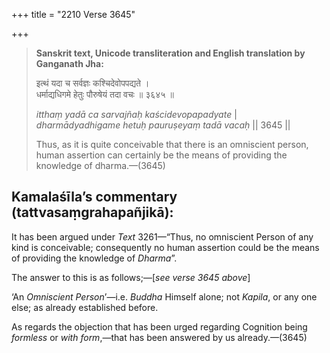 +++
title = "2210 Verse 3645"

+++
> **Sanskrit text, Unicode transliteration and English translation by Ganganath Jha:** 
>
> इत्थं यदा च सर्वज्ञः कश्चिदेवोपपद्यते ।  
> धर्माद्यधिगमे हेतुः पौरुषेयं तदा वचः ॥ ३६४५ ॥ 
>
> *itthaṃ yadā ca sarvajñaḥ kaścidevopapadyate* \|  
> *dharmādyadhigame hetuḥ pauruṣeyaṃ tadā vacaḥ* \|\| 3645 \|\| 
>
> Thus, as it is quite conceivable that there is an omniscient person, human assertion can certainly be the means of providing the knowledge of dharma.—(3645)



## Kamalaśīla’s commentary (tattvasaṃgrahapañjikā):

It has been argued under *Text* 3261—“Thus, no omniscient Person of any kind is conceivable; consequently no human assertion could be the means of providing the knowledge of *Dharma*”.

The answer to this is as follows;—[*see verse 3645 above*]

‘An *Omniscient Person*’—i.e. *Buddha* Himself alone; not *Kapila*, or any one else; as already established before.

As regards the objection that has been urged regarding Cognition being *formless* or *with form*,—that has been answered by us already.—(3645)


